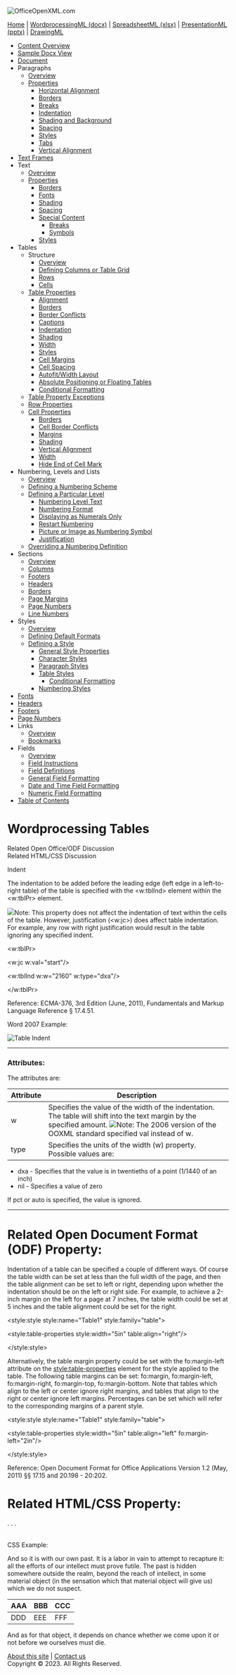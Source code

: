 ![OfficeOpenXML.com](images/banner1.png)

[Home](index.md) | [WordprocessingML (docx)](anatomyofOOXML.md) | [SpreadsheetML (xlsx)](anatomyofOOXML-xlsx.md) | [PresentationML (pptx)](anatomyofOOXML-pptx.md) | [DrawingML](drwOverview.md)

- [Content Overview](WPcontentOverview.md)
- [Sample Docx View](WPsampleDoc.md)
- [Document](WPdocument.md)
- Paragraphs
  - [Overview](WPparagraph.md)
  - [Properties](WPparagraphProperties.md)
    - [Horizontal Alignment](WPalignment.md)
    - [Borders](WPborders.md)
    - [Breaks](WPtextSpecialContent-break.md)
    - [Indentation](WPindentation.md)
    - [Shading and Background](WPshading.md)
    - [Spacing](WPspacing.md)
    - [Styles](WPstyleParStyles.md)
    - [Tabs](WPtab.md)
    - [Vertical Alignment](WPborders.md)
- [Text Frames](WPparagraph-textFrames.md)
- Text
  - [Overview](WPtext.md)
  - [Properties](WPtextFormatting.md)
    - [Borders](WPtextBorders.md)
    - [Fonts](WPtextFonts.md)
    - [Shading](WPtextShading.md)
    - [Spacing](WPtextSpacing.md)
    - [Special Content](WPtextSpecialContent.md)
      - [Breaks](WPtextSpecialContent-break.md)
      - [Symbols](WPtextSpecialContent-symbol.md)
    - [Styles](WPstyleCharStyles.md)
- Tables
  - Structure
    - [Overview](WPtable.md)
    - [Defining Columns or Table Grid](WPtableGrid.md)
    - [Rows](WPtableRow.md)
    - [Cells](WPtableCell.md)
  - [Table Properties](WPtableProperties.md)
    - [Alignment](WPtableAlignment.md)
    - [Borders](WPtableBorders.md)
    - [Border Conflicts](WPtableCellBorderConflicts.md)
    - [Captions](WPtableCaption.md)
    - [Indentation](WPtableIndent.md)
    - [Shading](WPtableShading.md)
    - [Width](WPtableWidth.md)
    - [Styles](WPstyleTableStyles.md)
    - [Cell Margins](WPtableCellMargins.md)
    - [Cell Spacing](WPtableCellSpacing.md)
    - [Autofit/Width Layout](WPtableLayout.md)
    - [Absolute Positioning or Floating Tables](WPfloatingTables.md)
    - [Conditional Formatting](WPtblLook.md)
  - [Table Property Exceptions](WPtablePropertyExceptions.md)
  - [Row Properties](WPtableRowProperties.md)
  - [Cell Properties](WPtableCellProperties.md)
    - [Borders](WPtableCellProperties-Borders.md)
    - [Cell Border Conflicts](WPtableCellBorderConflicts.md)
    - [Margins](WPtableCellProperties-Margins.md)
    - [Shading](WPtableCellProperties-Shading.md)
    - [Vertical Alignment](WPtableCellProperties-verticalAlignment.md)
    - [Width](WPtableCellProperties-Width.md)
    - [Hide End of Cell Mark](WPhideMark.md)
- Numbering, Levels and Lists
  - [Overview](WPnumbering.md)
  - [Defining a Numbering Scheme](WPnumberingAbstractNum.md)
  - [Defining a Particular Level](WPnumberingLvl.md)
    - [Numbering Level Text](WPnumberingLevelText.md)
    - [Numbering Format](WPnumbering-numFmt.md)
    - [Displaying as Numerals Only](WPnumbering-isLgl.md)
    - [Restart Numbering](WPnumbering-restart.md)
    - [Picture or Image as Numbering Symbol](WPnumbering-imagesAsSymbol.md)
    - [Justification](WPnumbering-lvlJc.md)
  - [Overriding a Numbering Definition](WPnumberingOverride.md)
- Sections
  - [Overview](WPsection.md)
  - [Columns](WPsectionCols.md)
  - [Footers](WPsectionFooterReference.md)
  - [Headers](WPsectionHeaderReference.md)
  - [Borders](WPsectionBorders.md)
  - [Page Margins](WPsectionPgMar.md)
  - [Page Numbers](WPSectionPgNumType.md)
  - [Line Numbers](WPsectionLineNumbering.md)
- Styles
  - [Overview](WPstyles.md)
  - [Defining Default Formats](WPstyleDefaults.md)
  - [Defining a Style](WPstyle.md)
    - [General Style Properties](WPstyleGenProps.md)
    - [Character Styles](WPstyleCharStyles.md)
    - [Paragraph Styles](WPstyleParStyles.md)
    - [Table Styles](WPstyleTableStyles.md)
      - [Conditional Formatting](WPstyleTableStylesCond.md)
    - [Numbering Styles](WPstyleNumStyles.md)
- [Fonts](WPfonts.md)
- [Headers](WPheaders.md)
- [Footers](WPfooters.md)
- [Page Numbers](WPSectionPgNumType.md)
- Links
  - [Overview](WPhyperlink.md)
  - [Bookmarks](WPbookmark.md)
- Fields
  - [Overview](WPfields.md)
  - [Field Instructions](WPfieldInstructions.md)
  - [Field Definitions](WPfieldDefinitions.md)
  - [General Field Formatting](WPgeneralFieldSwitches.md)
  - [Date and Time Field Formatting](WPdateTimeFieldSwitches.md)
  - [Numeric Field Formatting](WPnumericFieldSwitches.md)
- [Table of Contents](WPtableOfContents.md)

# Wordprocessing Tables

Related Open Office/ODF Discussion  
Related HTML/CSS Discussion

Indent

The indentation to be added before the leading edge (left edge in a left-to-right table) of the table is specified with the <w:tblInd> element within the <w:tblPr> element.

![](images/note.png)Note: This property does not affect the indentation of text within the cells of the table. However, justification (<w:jc>) does affect table indentation. For example, any row with right justification would result in the table ignoring any specified indent.

<w:tblPr>

<w:jc w:val="start"/>

<w:tblInd w:w="2160" w:type="dxa"/>

</w:tblPr>

Reference: ECMA-376, 3rd Edition (June, 2011), Fundamentals and Markup Language Reference § 17.4.51.

Word 2007 Example:

![Table Indent](images/wp-tableIndent-1.gif)

---

### Attributes:

The attributes are:

| Attribute | Description                                                                                                                                                                                                                      |
| --------- | -------------------------------------------------------------------------------------------------------------------------------------------------------------------------------------------------------------------------------- |
| w         | Specifies the value of the width of the indentation. The table will shift into the text margin by the specified amount. ![](images/versionConflict3.png)Note: The 2006 version of the OOXML standard specified val instead of w. |
| type      | Specifies the units of the width (w) property. Possible values are:                                                                                                                                                              |

- dxa \- Specifies that the value is in twentieths of a point (1/1440 of an inch)
- nil \- Specifies a value of zero

If pct or auto is specified, the value is ignored.

---

# Related Open Document Format (ODF) Property:

Indentation of a table can be specified a couple of different ways. Of course the table width can be set at less than the full width of the page, and then the table alignment can be set to left or right, depending upon whether the indentation should be on the left or right side. For example, to achieve a 2-inch margin on the left for a page at 7 inches, the table width could be set at 5 inches and the table alignment could be set for the right.

<style:style style:name="Table1" style:family="table">

<style:table-properties style:width="5in" table:align="right"/>

</style:style>

Alternatively, the table margin property could be set with the fo:margin-left attribute on the <style:table-properties> element for the style applied to the table. The following table margins can be set: fo:margin, fo:margin-left, fo:margin-right, fo:margin-top, fo:margin-bottom. Note that tables which align to the left or center ignore right margins, and tables that align to the right or center ignore left margins. Percentages can be set which will refer to the corresponding margins of a parent style.

<style:style style:name="Table1" style:family="table">

<style:table-properties style:width="5in" table:align="left" fo:margin-left="2in"/>

</style:style>

Reference: Open Document Format for Office Applications Version 1.2 (May, 2011) §§ 17.15 and 20.198 - 20:202.

# Related HTML/CSS Property:

<table style="width: 100%; margin-left:50px;">

. . .

</table>

CSS Example:

And so it is with our own past. It is a labor in vain to attempt to recapture it: all the efforts of our intellect must prove futile. The past is hidden somewhere outside the realm, beyond the reach of intellect, in some material object (in the sensation which that material object will give us) which we do not suspect.

| AAA | BBB | CCC |
| --- | --- | --- |
| DDD | EEE | FFF |

And as for that object, it depends on chance whether we come upon it or not before we ourselves must die.

[About this site](aboutThisSite.md) | [Contact us](contactUs.md)  
Copyright © 2023. All Rights Reserved.
